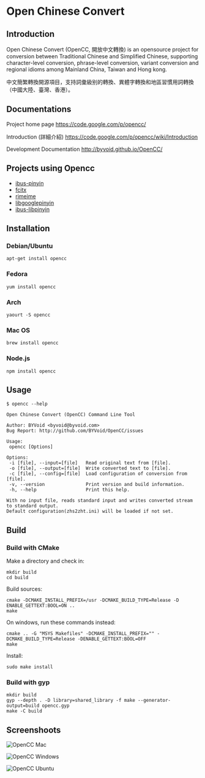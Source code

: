 # Open Chinese Convert

## Introduction

Open Chinese Convert (OpenCC, 開放中文轉換) is an opensource project for conversion between Traditional Chinese and Simplified Chinese, supporting character-level conversion, phrase-level conversion, variant conversion and regional idioms among Mainland China, Taiwan and Hong kong.

中文簡繁轉換開源項目，支持詞彙級别的轉換、異體字轉換和地區習慣用詞轉換（中國大陸、臺灣、香港）。

## Documentations

Project home page https://code.google.com/p/opencc/

Introduction (詳細介紹) https://code.google.com/p/opencc/wiki/Introduction

Development Documentation http://byvoid.github.io/OpenCC/

## Projects using Opencc

* [ibus-pinyin](http://code.google.com/p/ibus/)
* [fcitx](http://code.google.com/p/fcitx/)
* [rimeime](http://code.google.com/p/rimeime/)
* [libgooglepinyin](http://code.google.com/p/libgooglepinyin/)
* [ibus-libpinyin](https://github.com/libpinyin/ibus-libpinyin)

## Installation

### Debian/Ubuntu

    apt-get install opencc

### Fedora

    yum install opencc

### Arch

    yaourt -S opencc

### Mac OS

    brew install opencc

### Node.js

    npm install opencc

## Usage

    $ opencc --help
    
    Open Chinese Convert (OpenCC) Command Line Tool

    Author: BYVoid <byvoid@byvoid.com>
    Bug Report: http://github.com/BYVoid/OpenCC/issues

    Usage:
     opencc [Options]

    Options:
     -i [file], --input=[file]   Read original text from [file].
     -o [file], --output=[file]  Write converted text to [file].
     -c [file], --config=[file]  Load configuration of conversion from [file].
     -v, --version               Print version and build information.
     -h, --help                  Print this help.

    With no input file, reads standard input and writes converted stream to standard output.
    Default configuration(zhs2zht.ini) will be loaded if not set.

## Build

### Build with CMake

Make a directory and check in:

    mkdir build
    cd build

Build sources:

    cmake -DCMAKE_INSTALL_PREFIX=/usr -DCMAKE_BUILD_TYPE=Release -D ENABLE_GETTEXT:BOOL=ON ..
    make

On windows, run these commands instead:

    cmake .. -G "MSYS Makefiles" -DCMAKE_INSTALL_PREFIX="" -DCMAKE_BUILD_TYPE=Release -DENABLE_GETTEXT:BOOL=OFF
    make

Install:

    sudo make install


### Build with gyp

    mkdir build
    gyp --depth . -D library=shared_library -f make --generator-output=build opencc.gyp
    make -C build

## Screenshoots

![OpenCC Mac](http://opencc.googlecode.com/files/screenshot-gui-mac.png)

![OpenCC Windows](http://opencc.googlecode.com/files/screenshot-gui.png)

![OpenCC Ubuntu](http://opencc.googlecode.com/files/screenshot-gui-ubuntu.png)

